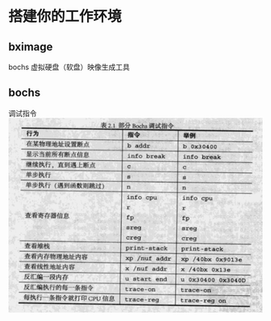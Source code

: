 # 搭建你的工作环境

## bximage

bochs 虚拟硬盘（软盘）映像生成工具

## bochs

调试指令
![bochs_debug_instructions](assets/bochs_debug_instructions.png)
